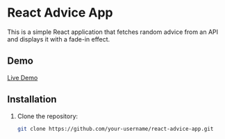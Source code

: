 # React Advice App

This is a simple React application that fetches random advice from an API and displays it with a fade-in effect.

## Demo

[Live Demo](https://example.com)

## Installation

1. Clone the repository:

   ```bash
   git clone https://github.com/your-username/react-advice-app.git
